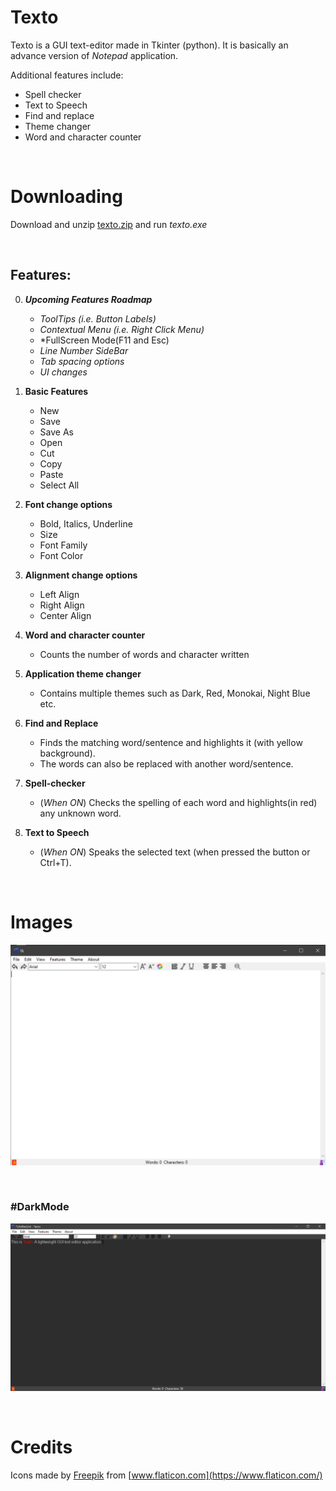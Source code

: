 # Texto
Texto is a GUI text-editor made in Tkinter (python). It is basically an advance version of *Notepad* application. <br> 

Additional features include:
* Spell checker
* Text to Speech 
* Find and replace
* Theme changer
* Word and character counter

&ensp;

# Downloading
Download and unzip [texto.zip](texto.zip) and run *texto.exe*

&ensp;

## Features:

0. __*Upcoming Features Roadmap*__
   * *ToolTips (i.e. Button Labels)*
   * *Contextual Menu (i.e. Right Click Menu)*
   * *FullScreen Mode(F11 and Esc)
   * *Line Number SideBar* 
   * *Tab spacing options*
   * *UI changes*
   
1. **Basic Features**
    * New
    * Save
    * Save As
    * Open
    * Cut
    * Copy
    * Paste
    * Select All
1. **Font change options**
    * Bold, Italics, Underline
    * Size
    * Font Family
    * Font Color
    
1. **Alignment change options**
    * Left Align
    * Right Align
    * Center Align
1. **Word and character counter**
    * Counts the number of words and character written
    
1. **Application theme changer**
    * Contains multiple themes such as Dark, Red, Monokai, Night Blue etc.

1. **Find and Replace**
    * Finds the matching word/sentence and highlights it (with yellow background). 
    * The words can also be replaced with another word/sentence.

1. **Spell-checker**
    * (*When ON*) Checks the spelling of each word and highlights(in red) any unknown word.

1. **Text to Speech**
    * (*When ON*) Speaks the selected text (when pressed the button or Ctrl+T).
    
&ensp;
# Images
![Screen](screen.png)

&ensp;

### #DarkMode
![Dark Screen](darkScreen.png)

&ensp;

# Credits
Icons made by [Freepik](https://www.flaticon.com/authors/freepik) from [www.flaticon.com](https://www.flaticon.com/)
